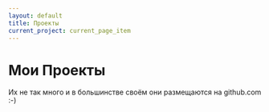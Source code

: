 ```yaml
---
layout: default
title: Проекты
current_project: current_page_item
---
```

<div id="content" class="pad">
  <h1 class="pagetitle">Мои Проекты</h1>
  <div class="entry page clear">
    <p>Их не так много и в большинстве своём они размещаются на github.com :-)</p>
<p>
<SCRIPT LANGUAGE="JAVASCRIPT">   
ccDayNow = new Date();   
ccDayThen = new Date("april 18, 2011")   
msPerDay = 24 * 60 * 60 * 1000 ;   
timeLeft = (ccDayThen.getTime() - ccDayNow.getTime());   
cc_daysLeft = timeLeft / msPerDay;   
daysLeft = Math.floor(cc_daysLeft);   
cc_hrsLeft = (cc_daysLeft - daysLeft)*24;   
hrsLeft = Math.floor(cc_hrsLeft);   
minsLeft = Math.floor((cc_hrsLeft - hrsLeft)*60);   
document.write( "Через "+daysLeft+" дн, "+hrsLeft+" часов "+minsLeft+" минуту - Случится мой День рождения :-)");   
    </SCRIPT></p>
<P>
<script type="text/javascript">
//######################################################################################
// Author: ricocheting.com
// Version: v2.0
// Date: 2011-03-31
// Description: displays the amount of time until the "dateFuture" entered below.

// NOTE: the month entered must be one less than current month. ie; 0=January, 11=December
// NOTE: the hour is in 24 hour format. 0=12am, 15=3pm etc
// format: dateFuture1 = new Date(year,month-1,day,hour,min,sec)
// example: dateFuture1 = new Date(2003,03,26,14,15,00) = April 26, 2003 - 2:15:00 pm

dateFuture1 = new Date(2011,3,18,17,45,3);

// TESTING: comment out the line below to print out the "dateFuture" for testing purposes
//document.write(dateFuture +"<br />");


//###################################
//nothing beyond this point
function GetCount(ddate,iid){

	dateNow = new Date();	//grab current date
	amount = ddate.getTime() - dateNow.getTime();	//calc milliseconds between dates
	delete dateNow;

	// if time is already past
	if(amount < 0){
		document.getElementById(iid).innerHTML="Now!";
	}
	// else date is still good
	else{
		years=0;days=0;hours=0;mins=0;secs=0;out="";

		amount = Math.floor(amount/1000);//kill the "milliseconds" so just secs

		years=Math.floor(amount/31536000);//years (no leapyear support)
		amount=amount%31536000;

		days=Math.floor(amount/86400);//days
		amount=amount%86400;

		hours=Math.floor(amount/3600);//hours
		amount=amount%3600;

		mins=Math.floor(amount/60);//minutes
		amount=amount%60;

		secs=Math.floor(amount);//seconds

		if(years != 0){out += (years<=9?'0':'')+years +" "+((years==1)?"year":"years")+", ";}
		if(days != 0){out += days +" "+((days==1)?"day":"days")+", ";}
		if(hours != 0){out += hours +" "+((hours==1)?"hour":"hours")+", ";}
		out += mins +" "+((mins==1)?"min":"mins")+", ";
		out += secs +" "+((secs==1)?"sec":"secs")+", ";
		out = out.substr(0,out.length-2);
		document.getElementById(iid).innerHTML=out;

		setTimeout(function(){GetCount(ddate,iid)}, 1000);
	}
}

window.onload=function(){
	GetCount(dateFuture1, 'countbox1');
	//you can add additional countdowns here (just make sure you create dateFuture2 and countbox2 etc for each)
};
</script>
<div id="countbox1"></div>

</P>
</div>
</div>